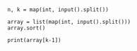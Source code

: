 <pre>
<code>

n, k = map(int, input().split())

array = list(map(int, input().split()))
array.sort()

print(array[k-1])
</code>
<pre>
